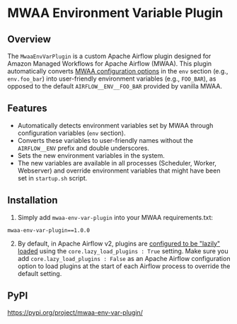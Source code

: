 # MWAA Environment Variable Plugin

## Overview

The `MwaaEnvVarPlugin` is a custom Apache Airflow plugin designed for Amazon Managed Workflows for Apache Airflow (MWAA). 
This plugin automatically converts [MWAA configuration options](https://docs.aws.amazon.com/mwaa/latest/userguide/configuring-env-variables.html#configuring-env-variables-customizing) in the `env` section (e.g., `env.foo_bar`) into 
user-friendly environment variables (e.g., `FOO_BAR`), as opposed to the default `AIRFLOW__ENV__FOO_BAR` provided 
by vanilla MWAA.

## Features

- Automatically detects environment variables set by MWAA through configuration variables (`env` section).
- Converts these variables to user-friendly names without the `AIRFLOW__ENV` prefix and double underscores.
- Sets the new environment variables in the system.
- The new variables are available in all processes (Scheduler, Worker, Webserver) and override environment variables that might have been set in `startup.sh` script.

## Installation

1. Simply add `mwaa-env-var-plugin` into your MWAA requirements.txt:

```
mwaa-env-var-plugin==1.0.0
```

2. By default, in Apache Airflow v2, plugins are [configured to be "lazily" loaded](https://docs.aws.amazon.com/mwaa/latest/userguide/configuring-env-variables.html#configuring-2.0-airflow-override) using the `core.lazy_load_plugins : True` setting. 
Make sure you add `core.lazy_load_plugins : False` as an Apache Airflow configuration option to load plugins 
at the start of each Airflow process to override the default setting.

## PyPI

https://pypi.org/project/mwaa-env-var-plugin/
